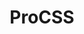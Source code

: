 ---
title: ProCSS
crosslinks:
- modnews
- trees
- Ooer
- ooerintensifies
- ModSupport
- csshelp
- changelog
- ffxiv
- FinalFantasy
- dragonage
- reddithax
- modhelp
- Warframe
- AntiCSS
- mylittlepony
- dankmemes
- Enhancement
- MarchAgainstTrump
---